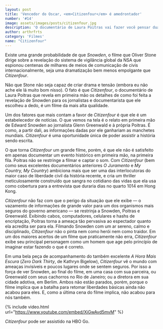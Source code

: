 ```yaml
---
layout: post
title: 'Vencedor do Oscar, <em>Citizenfour</em> é amedrontador'
number: '#14'
image: assets/images/posts/citizenfour.jpg
description: 'O documentário de Laura Poitras vai fazer você pensar duas vezes na hora de digitar sua senha.'
author: arthrfrts
category: 'Filmes'
name: "Citizenfour"
---
```


Existe uma grande probabilidade de que _Snowden_, o filme que Oliver Stone dirige sobre a revelação do sistema de vigilância global da NSA que espionou centenas de milhares de meios de comunicação de civis internacionalmente, seja uma dramatização bem menos empolgante que _Citizenfour_.

Não que Stone não seja capaz de criar drama e tensão (embora eu não ache ele lá muito bom nisso). O fato é que _Citizenfour_, o documentário de Laura Poitras que revela em primeira mão os detalhes de como foi feita a revelação de Snowden para os jornalistas e documentarista que ele escolheu a dedo, é um filme da mais alta qualidade.

Um dos fatores que mais contam a favor de _Citizenfour_ é que ele é um estabelecedor de notícias. O que vemos na tela é o relato em primeira mão de Edward Snowden ao jornalista Glenn Greenwald e à própria Poitras. É como, a partir dali, as informações dadas por ele ganhariam as manchetes mundiais. _Citizenfour_ é uma oportunidade única de poder assistir a história sendo escrita.

O que torna _Citizenfour_ um grande filme, porém, é que ele não é satisfeito em apenas documentar um evento histórico em primeira mão, na primeira fila. Poitras não se restringe a filmar e captar o som. Com _Citizenfour_ (bem como seus excelentes documentários anteriores _O Juramento_ e _My Country, My Country_) ambiciona mais que ser uma das interlocutoras do maior caso de liberdade civil da história recente, e cria um thriller meticulosamente construído que sangra no cotidiano das vidas que ela usa como cobertura para a entrevista que duraria dias no quarto 1014 em Hong Kong.

_Citizenfour_ não faz com que o perigo da situação que ele exibe — o vazamento de informações de grande valor para um dos organismos mais seguros do governo americano — se restrinja a Snowden, Poitras e Greenwald. Exibindo cabos, computadores, celulares e hashs de encriptação, Poitras torna a ameaça tão pervasiva ao espectador quanto ela acredita ser para ela. Filmando Snowden com um ar sereno, calmo e disciplinado, _Citizenfour_ não o pinta nem como herói nem como traidor. Em um dos maiores acertos de um filme que praticamente não erra, _Citizenfour_ exibe seu principal personagem como um homem que age pelo princípio de imaginar estar fazendo o que é correto.

Em uma bela peça de acompanhamento do também excelente _A Hora Mais Escura_ (_Zero Dark Thirty_, de Kathryn Bigelow), _Citizenfour_ vê o mundo com ameaças invisíveis e poucos lugares onde se sentem seguros. Por isso a força de ver Snowden, ao final do filme, em uma casa com sua parceira, ou Greenwald com seus cachorros no Rio de Janeiro; ou a diretora em sua cidade adotiva, em Berlim. Ambos não estão parados, porém, porque o filme implica que a batalha para retomar liberdades básicas ainda não acabou para eles. E, como a última cena do filme implica, não acabou para nós também.

{% include video.html url="https://www.youtube.com/embed/XiGwAvd5mvM" %}

_Citizenfour_ pode ser assistido na HBO Go.
